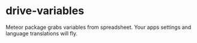 # drive-variables
Meteor package grabs variables from spreadsheet. Your apps settings and language translations will fly.
